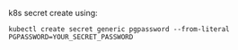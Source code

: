 k8s secret create using:

`kubectl create secret generic pgpassword --from-literal PGPASSWORD=YOUR_SECRET_PASSWORD`